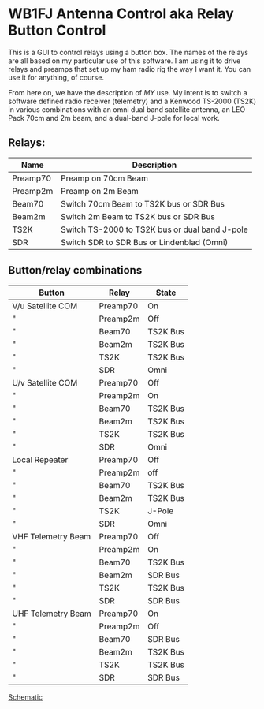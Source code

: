 
# WB1FJ Antenna Control aka Relay Button Control

This is a GUI to control relays using a button box.  The names of the relays are all based on my particular use of this software.  I am using it to drive relays and preamps that set up my ham radio rig the way I want it.  You can use it for anything, of course.

From here on, we have the description of *MY* use.  My intent is to switch a software defined radio receiver (telemetry) and a Kenwood TS-2000 (TS2K) in various combinations with an omni dual band satellite antenna, an LEO Pack 70cm and 2m beam,  and a dual-band J-pole for local work.

## Relays:
Name | Description
--------|----------
Preamp70|Preamp on 70cm Beam
Preamp2m|Preamp on 2m Beam
Beam70| Switch 70cm Beam to TS2K bus or SDR Bus
Beam2m| Switch  2m  Beam to TS2K bus or SDR Bus
TS2K| Switch TS-2000 to TS2K bus or dual band J-pole
SDR| Switch SDR to SDR Bus or Lindenblad (Omni)

## Button/relay combinations
Button                | Relay    |State
-----------|----------|----------
V/u Satellite COM |Preamp70|On
"                 |Preamp2m|Off
"			            |Beam70| TS2K Bus
"			            |Beam2m| TS2K Bus
"			            |TS2K| TS2K Bus
"			            |SDR| Omni
U/v Satellite COM |Preamp70|Off
"                 |Preamp2m|On
"			            |Beam70| TS2K Bus
"			            |Beam2m| TS2K Bus
"			            |TS2K| TS2K Bus
"			            |SDR| Omni
Local Repeater		|Preamp70|Off
"                 |Preamp2m|off
"			            |Beam70| TS2K Bus
"			            |Beam2m| TS2K Bus
"			            |TS2K| J-Pole
"			            |SDR| Omni
VHF Telemetry	Beam|Preamp70|Off
"                 |Preamp2m|On
"			            |Beam70| TS2K Bus
"			            |Beam2m| SDR Bus
"			            |TS2K| TS2K Bus
"			            |SDR| SDR Bus
UHF Telemetry	Beam|Preamp70|On
"                 |Preamp2m|Off
"			            |Beam70| SDR Bus
"			            |Beam2m| TS2K Bus
"			            |TS2K| TS2K Bus
"			            |SDR| SDR Bus

[Schematic](AntennaSwitcher.png)

